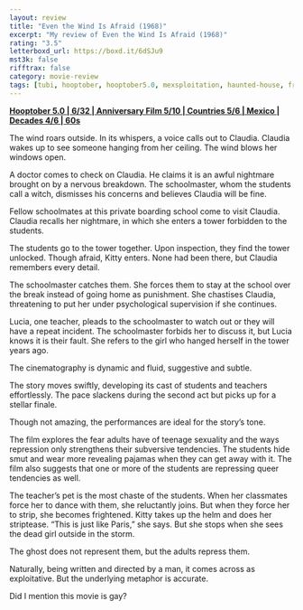 ```yaml
---
layout: review
title: "Even the Wind Is Afraid (1968)"
excerpt: "My review of Even the Wind Is Afraid (1968)"
rating: "3.5"
letterboxd_url: https://boxd.it/6dSJu9
mst3k: false
rifftrax: false
category: movie-review
tags: [tubi, hooptober, hooptober5.0, mexsploitation, haunted-house, frightfest-guide-to-ghost-movies]
---
```


<b><a href="https://boxd.it/pRFMi/detail" target="_blank" rel="noopener">Hooptober 5.0 | 6/32 | Anniversary Film 5/10 | Countries 5/6 | Mexico | Decades 4/6 | 60s</a></b>

The wind roars outside. In its whispers, a voice calls out to Claudia. Claudia wakes up to see someone hanging from her ceiling. The wind blows her windows open.

A doctor comes to check on Claudia. He claims it is an awful nightmare brought on by a nervous breakdown. The schoolmaster, whom the students call a witch, dismisses his concerns and believes Claudia will be fine.

Fellow schoolmates at this private boarding school come to visit Claudia. Claudia recalls her nightmare, in which she enters a tower forbidden to the students.

The students go to the tower together. Upon inspection, they find the tower unlocked. Though afraid, Kitty enters. None had been there, but Claudia remembers every detail.

The schoolmaster catches them. She forces them to stay at the school over the break instead of going home as punishment. She chastises Claudia, threatening to put her under psychological supervision if she continues.

Lucia, one teacher, pleads to the schoolmaster to watch out or they will have a repeat incident. The schoolmaster forbids her to discuss it, but Lucia knows it is their fault. She refers to the girl who hanged herself in the tower years ago.

The cinematography is dynamic and fluid, suggestive and subtle.

The story moves swiftly, developing its cast of students and teachers effortlessly. The pace slackens during the second act but picks up for a stellar finale.

Though not amazing, the performances are ideal for the story’s tone.

The film explores the fear adults have of teenage sexuality and the ways repression only strengthens their subversive tendencies. The students hide smut and wear more revealing pajamas when they can get away with it. The film also suggests that one or more of the students are repressing queer tendencies as well.

The teacher’s pet is the most chaste of the students. When her classmates force her to dance with them, she reluctantly joins. But when they force her to strip, she becomes frightened. Kitty takes up the helm and does her striptease. “This is just like Paris,” she says. But she stops when she sees the dead girl outside in the storm.

The ghost does not represent them, but the adults repress them.

Naturally, being written and directed by a man, it comes across as exploitative. But the underlying metaphor is accurate.

Did I mention this movie is gay?
